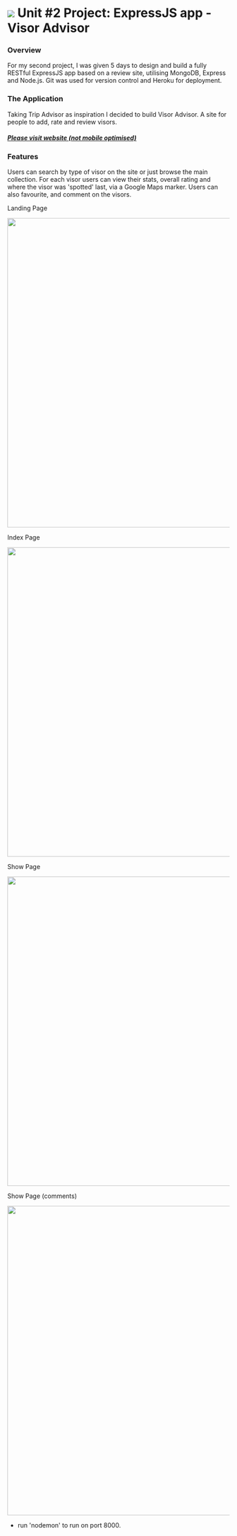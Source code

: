# ![](https://ga-dash.s3.amazonaws.com/production/assets/logo-9f88ae6c9c3871690e33280fcf557f33.png) Unit #2 Project: ExpressJS app - Visor Advisor

### Overview
For my second project, I was given 5 days to design and build a fully RESTful ExpressJS app based on a review site, utilising MongoDB, Express and Node.js. Git was used for version control and Heroku for deployment.

### The Application

Taking Trip Advisor as inspiration I decided to build Visor Advisor. A site for people to add, rate and review visors.

##### [Please visit website (not mobile optimised)](https://visor-advisor.herokuapp.com/)

### Features

Users can search by type of visor on the site or just browse the main collection. For each visor users can view their stats, overall rating and where the visor was 'spotted' last, via a Google Maps marker. Users can also favourite, and comment on the visors.

Landing Page
<p align="center"><img src="https://i.imgur.com/yaT97Re.png" width="700"></p>

Index Page
<p align="center"><img src="https://i.imgur.com/h1ntD5x.png" width="700"></p>

Show Page
<p align="center"><img src="https://i.imgur.com/ADxK9nz.png" width="700"></p>

Show Page (comments)
<p align="center"><img src="https://i.imgur.com/by72g5i.png" width="700"></p>

* run 'nodemon' to run on port 8000.
